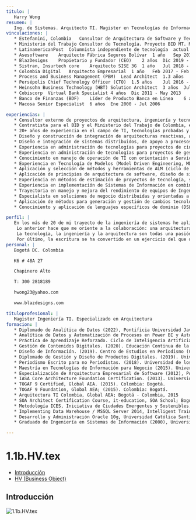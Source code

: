 ```yaml
---
titulo: |
   Harry Wong
resumen: |
   Ing. de Sistemas. Arquitecto TI. Magister en Tecnologías de Información para Negocio (MBIT, Uniandes). Especializado en Arquitectura de Software Empresarial (AES, Javeriana). Certificado Arquitectura de Software IASA CITAF. Certificado TOGAF 9.1 Nivel 1 y 2. Consultor Tecnologías de Información y Transformación Negocio con Tecnología. Consultor en mejoría de procesos de ingeniería. Consultor en industrialización y construcción de software y sistemas de información. Miembro de la Asociación de Arquitectos Empresariales, AEA. Miembro Global IASA, Chapter Colombia. Miembro de ACIS (Asoc. Ing. de Sistemas). Columnista independiente de Tecnología en LatinamericanPost.
vinculaciones: |
   * Estefanini, Colombia	Consultor de Arquitectura de Software y Tecnología	1 año	   actual
   * Ministerio del Trabajo	Consultor de Tecnología. Proyecto BID MT. Mercado Laboral	   2 años	Oct 2019 - Dic 2022
   * LatinamericanPost	Columnista independiente de tecnología	actual	actual
   * Asesoftware	Arquitecto Fábrica Seguros Bolívar	1 año	Sep 2019 - Sep 2020
   * BlazDesigns	Propietario y Fundador (CEO)	2 años	Dic 2019 - Dic 2021
   * Sistran, Insurtech core	Arquitecto SISE 3G	1 año	Jul 2018 - Sep 2019
   * Colombia Digital	Arquitecto Empresarial	1 año	Feb 2017 - Feb 2018
   * Process and Business Management (PBM)	Lead Architect	1.3 años	Jul 2016 - Dic 2018
   * Persépolis	Chief Technology Officer (CTO)	1.5 años	Jul 2016 - Abr 2018
   * Heinsohn Business Technology (HBT)	Solution Architect	3 años	Jul 2013 - Jun 2016
   * Cobiscorp	Virtual Bank Specialist	4 años	Dic 2011 - May 2013
   * Banco de Finanzas (BDF)	Líder de Producto Banca en Línea	6 años	Ago 2005 - Jul    2011
   * Macosa	Senior Especialist	6 años	Ene 2000 - Jul 2006

experiencias: |
   * Consultor externo de proyectos de arquitectura, ingeniería y tecnología para Estefanini, Colombia. 
   * Contratista para el BID y el Ministerio del Trabajo de Colombia, en el cargo de consultor arquitecto de software para proyectos de diseño e implementación de sistemas de información para el Programa de Fortalecimiento al Empleo y del Mercado Laboral
   * 20+ años de experiencia en el campo de TI, tecnologías probadas y nuevas, ingeniería de procesos y de sistemas, proyectos de TI
   * Diseño y construcción de integración de arquitecturas reactivas, asíncronas, orientadas a eventos
   * Diseño e integración de sistemas distribuidos, de apoyo a procesos de negocio, basados en arquitectura de componentes, servicios modulares, microservicios y SOA
   * Experiencia en administración de tecnologías para proyectos de ciudades inteligentes
   * Experiencia en administración de tecnologías para proyectos de gestión documental
   * Conocimiento en manejo de operación de TI con orientación a Servicios de TI (basados en ITIL)
   * Experiencia en Tecnología de Modelos (Model Driven Engineering, MDE) para especificación, diseño y automatización de construcción y mantenimiento de sistemas de información y software
   * Aplicación y selección de métodos y herramientas de ALM (ciclo de vida de aplicaciones de software) con énfasis en diseño
   * Aplicación de principios de arquitectura de software, diseño de sistemas: patrones convencionales y emergentes y teoría de sistemas de información
   * Experiencia en métodos de estimación de proyectos de tecnología, software, costos, calidad, relación con la Arquitectura de Software y de Negocio
   * Experiencia en implementación de Sistemas de Información en combinación de Agilismo y gerencia de proyectos, PMI (Project Management Institute)
   * Trayectoria en manejo y mejora del rendimiento de equipos de Ingeniería bajo métodos de industrialización y automatización para la construcción de software
   * Especialista en soluciones de negocio distribuidas y orientadas a sistemas de misión crítica como banca en línea, canales electrónicos, y automatización de procesos
   * Aplicación de métodos para generación y gestión de cambios tecnológicos de alto-impacto para la empresa
   * Conocimiento y aplicación de lenguajes específicos de dominio (DSL) para acelerar la comunicación y la producción de artefactos para las áreas de negocio, interesados, administradores, arquitectos y otros ingenieros

perfil: |
   En los más de 20 de mi trayecto de la ingeniería de sistemas he aplicado los procesos de la ingeniería y tecnologías para abordar retos de clientes de distintos sectores,  público, privado, bancario, financiero, seguros, fábricas de software, emprendimientos, entre otros. He estudiado los procesos y los ciclos de la ingeniería de software, he puesto en marcha tecnologías y paradigmas de desarrollo y de arquitectura. Conozco el agilismo y el desarrollo continuo, práctica a la que confiero confianza como transformadora extendida a la creación de productos y negocios. He aprendido de la gestión del portafolio de aplicaciones (Arquitectura Empresarial), y de la Dirección de TI. Los posgrados, la Academia, los colegas  ayudaron, y mucho; igual las áreas y actividades en las que he trabajado, como el diseño y gestión de servicios TI, Gobierno TI, planeación de TI, creación de oficinas de arquitectura, analítica de datos, arquitectura de información, integración de aplicaciones de empresas, análisis de los procesos de negocio, y una de mis preferidas, la ingeniería de modelos y la automatización del software, ahora impulsada la inteligencia artificial.
	Lo anterior hace que me oriente a la colaboración: una arquitectura no se hace en aislamiento. La comunicación y la colaboración son preponderante en la relación con las unidades de negocio, gerentes de proyectos, operación, jefes de infraestructura, dueños de procesos, productos, expertos de negocio, líderes funcionales, y por supuesto, con mis colegas ingenieros.
	La tecnología, la ingeniería y la arquitectura son todas una pasión, y mi trabajo. Procuro posicionarlas y tender diálogos con otras disciplinas, como la economía y los negocios. Sostengo que el software, distinto a otras construcciones, es moldeable, incremental, de naturaleza cambiante. Sé también que hay que conjugar los intereses con los resultados, incluso por fuera de los métodos formales, con el fin de entregar logros a beneficiarios, interesados, dueños de negocio, interventores, auditores; lo mismo a colegas, con quienes disfruto argumentar.
	Por último, la escritura se ha convertido en un ejercicio del que disfruto y, que no debe ser sorpresa, complementa a la perfección mi trabajo: la documentación técnica. Desde el 2018 escribo en sitios de opinión y soy columnista independiente de tecnología en LatinamericanPost.
personal: |
   Bogotá DC. Colombia

   K6 # 48A 27

   Chapinero Alto

   T: 300 2818189

   hwong23@yahoo.com

   www.blazdesigns.com

tituloprofesional: |
   Magister Ingeniería TI. Especializado en Arquitectura
formacion: |
   * Diplomado de Analítica de Datos (2022), Pontificia Universidad Javeriana. Bogotá.
   * Analítica de Datos y Automatización de Procesos en Power BI y Automate. (2021). Educación Continua de la Pontificia Universidad Javeriana. Bogotá
   * Práctica de Aprendizaje Reforzado. Ciclo de Inteligencia Artificial. (2021). Universidad de los Andes. Bogotá
   * Gestión de Contenidos Digitales. (2020). Educación Continua de la Pontificia Universidad Javeriana. Bogotá.
   * Diseño de Información. (2019). Centro de Estudios en Periodismo (CEPER). Universidad de los Andes. Bogotá.
   * Diplomado de Gestión y Diseño de Productos Digitales. (2019). Universidad Nacional. Bogotá.
   * Periodismo Escrito para no Periodistas. (2018). Universidad de los Andes. Bogotá&lt;
   * Maestría en Tecnologías de Información para Negocio (2015). Universidad de los Andes. Bogotá.
   * Especialización de Arquitectura Empresarial de Software (2012), Pontificia Universidad Javeriana. Bogotá.
   * IASA Core Architecture Foundation Certification. (2013). Universidad de los Andes; Colombia: Bogotá.
   * TOGAF 9 Certified, Global AEA. (2015). Colombia: Bogotá.
   * TOGAF 9 Foundation, Global AEA; (2015). Colombia: Bogotá.
   * Arquitectura TI Colombia, Global AEA; Bogotá - Colombia, 2015 
   * SOA Architect Certification Course, it-education, SOA School; Bogotá - Colombia, 2014. 
   * Metodología ICES, Iniciativa de Ciudades Emergentes y Sostenibles, 2016, BID - Edx.
   * Implementing Data Warehouse / MSSQL Server 2014, Intelligent Training - Colombia, 2016
   * Desarrollo y Administración Oracle 10g, Universidad Católica Santiago de Guayaquil, Guayaquil - Ecuador, Ing. Sistemas Computacionales, 2010
   * Graduado de Ingeniería en Sistemas de Información (2000), Universidad Católica Santiago de Guayaquil

---
```



# 1.1b.HV.tex

* [Introducción](#Introducción)
* [HV (Business Object)](#hv-business-object)

## Introducción

![1.1b.HV.tex][embedView]





[embedView]: /Users/hwo/gh/tex-plantll-hv/contd/tex/02n.a1.hvtex.png
[^1]: Generated: Mon Jul 15 2024 12:34:19 GMT-0500 (COT)
